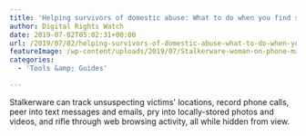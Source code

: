 ```yaml
---
title: 'Helping survivors of domestic abuse: What to do when you find stalkerware'
author: Digital Rights Watch
date: 2019-07-02T05:02:31+00:00
url: /2019/07/02/helping-survivors-of-domestic-abuse-what-to-do-when-you-find-stalkerware/
featureImage: /wp-content/uploads/2019/07/Stalkerware-woman-on-phone-man-outside-car-900x506-1.jpg
categories:
  - 'Tools &amp; Guides'

---
```

Stalkerware can track unsuspecting victims' locations, record phone calls, peer into text messages and emails, pry into locally-stored photos and videos, and rifle through web browsing activity, all while hidden from view.
